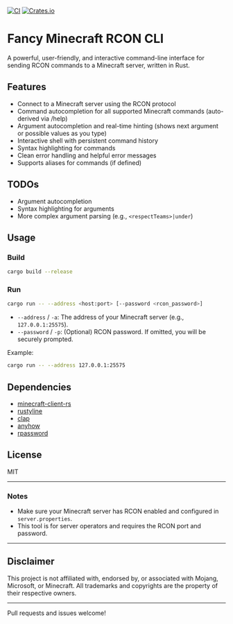 [![CI](https://github.com/GuyLewin/minecraft-fancy-rcon-cli/actions/workflows/ci.yml/badge.svg)](https://github.com/GuyLewin/minecraft-fancy-rcon-cli/actions/workflows/ci.yml)
[![Crates.io](https://img.shields.io/crates/v/minecraft-fancy-rcon-cli.svg)](https://crates.io/crates/minecraft-fancy-rcon-cli)

# Fancy Minecraft RCON CLI

A powerful, user-friendly, and interactive command-line interface for sending RCON commands to a Minecraft server, written in Rust.

## Features
- Connect to a Minecraft server using the RCON protocol
- Command autocompletion for all supported Minecraft commands (auto-derived via /help)
- Argument autocompletion and real-time hinting (shows next argument or possible values as you type)
- Interactive shell with persistent command history
- Syntax highlighting for commands
- Clean error handling and helpful error messages
- Supports aliases for commands (if defined)

## TODOs
- Argument autocompletion
- Syntax highlighting for arguments
- More complex argument parsing (e.g., `<respectTeams>|under`)

## Usage

### Build
```sh
cargo build --release
```

### Run
```sh
cargo run -- --address <host:port> [--password <rcon_password>]
```
- `--address` / `-a`: The address of your Minecraft server (e.g., `127.0.0.1:25575`).
- `--password` / `-p`: (Optional) RCON password. If omitted, you will be securely prompted.

Example:
```sh
cargo run -- --address 127.0.0.1:25575
```

## Dependencies
- [minecraft-client-rs](https://crates.io/crates/minecraft-client-rs)
- [rustyline](https://crates.io/crates/rustyline)
- [clap](https://crates.io/crates/clap)
- [anyhow](https://crates.io/crates/anyhow)
- [rpassword](https://crates.io/crates/rpassword)

## License
MIT

---

### Notes
- Make sure your Minecraft server has RCON enabled and configured in `server.properties`.
- This tool is for server operators and requires the RCON port and password.

---

## Disclaimer
This project is not affiliated with, endorsed by, or associated with Mojang, Microsoft, or Minecraft. All trademarks and copyrights are the property of their respective owners.

---

Pull requests and issues welcome!
